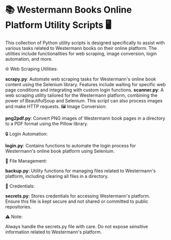 # 📚 Westermann Books Online Platform Utility Scripts 🖥
This collection of Python utility scripts is designed specifically to assist with various tasks related to Westermann books on their online platform. The utilities include functionalities for web scraping, image conversion, login automation, and more.

🌐 Web Scraping Utilities:

**scrapy.py**: Automate web scraping tasks for Westermann's online book content using the Selenium library. Features include waiting for specific web page conditions and integrating with custom login functions.
**scanner.py**: A web scraping utility tailored for the Westermann platform, combining the power of BeautifulSoup and Selenium. This script can also process images and make HTTP requests.
🖼 Image Conversion:

**png2pdf.py**: Convert PNG images of Westermann book pages in a directory to a PDF format using the Pillow library.

🔒 Login Automation:

**login.py**: Contains functions to automate the login process for Westermann's online book platform using Selenium.

💾 File Management:

**backup.py**: Utility functions for managing files related to Westermann's platform, including clearing all files in a directory.

🔑 Credentials:

**secrets.py**: Stores credentials for accessing Westermann's platform. Ensure this file is kept secure and not shared or committed to public repositories.

⚠️ Note:

Always handle the secrets.py file with care. Do not expose sensitive information related to Westermann's platform.


